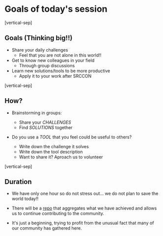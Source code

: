 # Goals of today's session

[vertical-sep]

## Goals (Thinking big!!)

* Share your daily challenges
    * Feel that you are not alone in this world!! <!-- .element: class="small_italic_text" -->
* Get to know new colleagues in your field
    * Through group discussions <!-- .element: class="small_italic_text" -->
* Learn new solutions/tools to be more productive
    * Apply it to your work after SRCCON <!-- .element: class="small_italic_text" -->

[vertical-sep]

## How?

* Brainstorming in groups:
    * Share your _CHALLENGES_
    * Find _SOLUTIONS_ together

* Do you use a _TOOL_ that you feel could be useful to others?
    * Write down the challenge it solves
    * Write down the tool description
    * Want to share it? Aproach us to volunteer

[vertical-sep]

## Duration

* We have only one hour so do not stress out... we do not plan to save the world today!!

* There will be a [repo](https://github.com/jjelosua/botillo) that aggregates what we have achieved and allows us to continue contributing to the community.

* It's just a beginning, trying to profit from the unusual fact that many of our community has gathered here.


